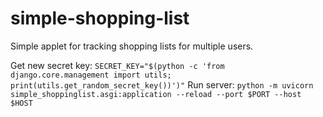 # simple-shopping-list
Simple applet for tracking shopping lists for multiple users.

Get new secret key: `SECRET_KEY="$(python -c 'from django.core.management import utils; print(utils.get_random_secret_key())')"`
Run server: `python -m uvicorn simple_shoppinglist.asgi:application --reload --port $PORT --host $HOST`
